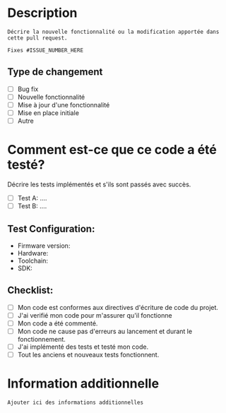 # Description
    Décrire la nouvelle fonctionnalité ou la modification apportée dans cette pull request.

    Fixes #ISSUE_NUMBER_HERE

## Type de changement
 - [ ] Bug fix
 - [ ] Nouvelle fonctionnalité
 - [ ] Mise à jour d'une fonctionnalité
 - [ ] Mise en place initiale
 - [ ] Autre

# Comment est-ce que ce code a été testé?
 Décrire les tests implémentés et s'ils sont passés avec succès.
   - [ ] Test A: ....
   - [ ] Test B: ....

## Test Configuration:
 * Firmware version:
 * Hardware:
 * Toolchain:
 * SDK:

## Checklist:
 - [ ] Mon code est conformes aux directives d'écriture de code du projet.
 - [ ] J'ai verifié mon code pour m'assurer qu'il fonctionne
 - [ ] Mon code a été commenté.
 - [ ] Mon code ne cause pas d'erreurs au lancement et durant le fonctionnement.
 - [ ] J'ai implémenté des tests et testé mon code.
 - [ ] Tout les anciens et nouveaux tests fonctionnent.

 # Information additionnelle
    Ajouter ici des informations additionnelles
